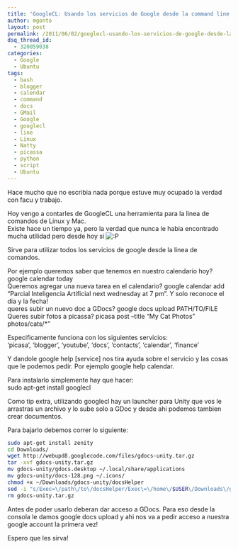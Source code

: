 ```yaml
---
title: 'GoogleCL: Usando los servicios de Google desde la command line'
author: mgonto
layout: post
permalink: /2011/06/02/googlecl-usando-los-servicios-de-google-desde-la-command-line/
dsq_thread_id:
  - 320059038
categories:
  - Google
  - Ubuntu
tags:
  - bash
  - blogger
  - calendar
  - command
  - docs
  - GMail
  - Google
  - googlecl
  - line
  - Linux
  - Natty
  - picassa
  - python
  - script
  - Ubuntu
---
```

Hace mucho que no escribia nada porque estuve muy ocupado la verdad con facu y trabajo.

Hoy vengo a contarles de GoogleCL una herramienta para la linea de comandos de Linux y Mac.  
Existe hace un tiempo ya, pero la verdad que nunca le habia encontrado mucha utilidad pero desde hoy si <img src="http://gon.to/wp-includes/images/smilies/icon_razz.gif" alt=":P" class="wp-smiley" /> 

Sirve para utilizar todos los servicios de google desde la linea de comandos.

Por ejemplo queremos saber que tenemos en nuestro calendario hoy? google calendar today  
Queremos agregar una nueva tarea en el calendario? google calendar add &#8220;Parcial Inteligencia Artificial next wednesday at 7 pm&#8221;. Y solo reconoce el dia y la fecha!  
queres subir un nuevo doc a GDocs? google docs upload PATH/TO/FILE  
Queres subir fotos a picassa? picasa post &#8211;title &#8220;My Cat Photos&#8221; photos/cats/*&#8221;

Especificamente funciona con los siguientes servicios:  
&#8216;picasa&#8217;, &#8216;blogger&#8217;, &#8216;youtube&#8217;, &#8216;docs&#8217;, &#8216;contacts&#8217;, &#8216;calendar&#8217;, &#8216;finance&#8217;

Y dandole google help [service] nos tira ayuda sobre el servicio y las cosas que le podemos pedir. Por ejemplo google help calendar.

Para instalarlo simplemente hay que hacer:  
sudo apt-get install googlecl

Como tip extra, utilizando googlecl hay un launcher para Unity que vos le arrastras un archivo y lo sube solo a GDoc y desde ahi podemos tambien crear documentos.

Para bajarlo debemos correr lo siguiente:

````bash
sudo apt-get install zenity
cd Downloads/
wget http://webupd8.googlecode.com/files/gdocs-unity.tar.gz
tar -xvf gdocs-unity.tar.gz
mv gdocs-unity/gdocs.desktop ~/.local/share/applications
mv gdocs-unity/docs-128.png ~/.icons/
chmod +x ~/Downloads/gdocs-unity/docsHelper
sed -i "s/Exec=\/path\/to\/docsHelper/Exec\=\/home\/$USER\/Downloads\/gdocs-unity\/docsHelper/" ~/.local/share/applications/gdocs.desktop
rm gdocs-unity.tar.gz
````

Antes de poder usarlo deberan dar acceso a GDocs. Para eso desde la consola le damos google docs upload y ahi nos va a pedir acceso a nuestra google account la primera vez!

Espero que les sirva!
